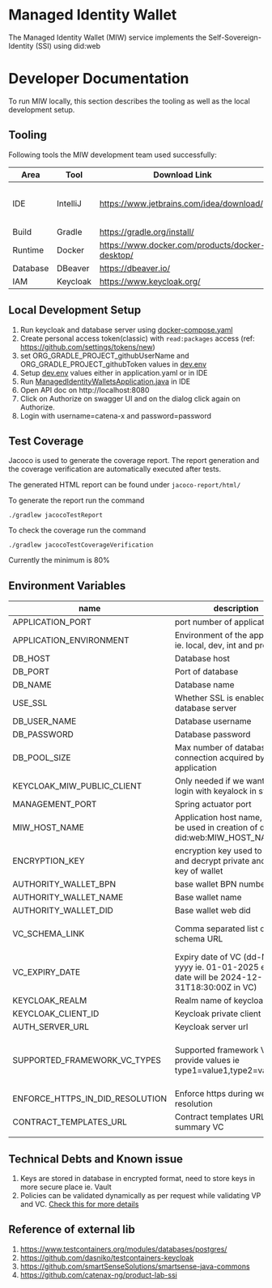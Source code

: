 # Managed Identity Wallet <a id="introduction"></a>

The Managed Identity Wallet (MIW) service implements the Self-Sovereign-Identity (SSI) using did:web

# Developer Documentation

To run MIW locally, this section describes the tooling as well as
the local development setup.

## Tooling

Following tools the MIW development team used successfully:

| Area     | Tool     | Download Link                                   | Comment                                                                                           |
|----------|----------|-------------------------------------------------|---------------------------------------------------------------------------------------------------|
| IDE      | IntelliJ | https://www.jetbrains.com/idea/download/        | Additionally the [envfile plugin](https://plugins.jetbrains.com/plugin/7861-envfile) is suggested |
| Build    | Gradle   | https://gradle.org/install/                     |
| Runtime  | Docker   | https://www.docker.com/products/docker-desktop/ |                                                                                                   |
| Database | DBeaver  | https://dbeaver.io/                             |
| IAM      | Keycloak | https://www.keycloak.org/                       |                                                                                                   |

## Local Development Setup

1. Run keycloak and database server using [docker-compose.yaml](dev-assets%2Fdid-web%2Fdocker-compose.yaml)
2. Create personal access token(classic) with `read:packages` access (ref: https://github.com/settings/tokens/new)
3. set ORG_GRADLE_PROJECT_githubUserName and ORG_GRADLE_PROJECT_githubToken values in [dev.env](dev-assets%2Fdid-web%2Fdev.env)
4. Setup [dev.env](dev-assets%2Fdid-web%2Fdev.env) values either in application.yaml or in IDE
5. Run [ManagedIdentityWalletsApplication.java](src%2Fmain%2Fjava%2Forg%2Feclipse%2Ftractusx%2Fmanagedidentitywallets%2FManagedIdentityWalletsApplication.java) in IDE
6. Open API doc on http://localhost:8080
7. Click on Authorize on swagger UI and on the dialog click again on Authorize.
8. Login with username=catena-x and password=password

## Test Coverage

Jacoco is used to generate the coverage report. The report generation
and the coverage verification are automatically executed after tests.

The generated HTML report can be found under `jacoco-report/html/`

To generate the report run the command

```
./gradlew jacocoTestReport
```

To check the coverage run the command

```
./gradlew jacocoTestCoverageVerification
```

Currently the minimum is 80%

## Environment Variables <a id= "environmentVariables"></a>

| name                            | description                                                                                   | default value                                                                                                                                       |
|---------------------------------|-----------------------------------------------------------------------------------------------|-----------------------------------------------------------------------------------------------------------------------------------------------------|
| APPLICATION_PORT                | port number of application                                                                    | 8080                                                                                                                                                | 
| APPLICATION_ENVIRONMENT         | Environment of the application ie. local, dev, int and prod                                   | local                                                                                                                                               |
| DB_HOST                         | Database host                                                                                 | localhost                                                                                                                                           |
| DB_PORT                         | Port of database                                                                              | 5432                                                                                                                                                |
| DB_NAME                         | Database name                                                                                 | miw                                                                                                                                                 |
| USE_SSL                         | Whether SSL is enabled in database server                                                     | false                                                                                                                                               |
| DB_USER_NAME                    | Database username                                                                             |                                                                                                                                                     |
| DB_PASSWORD                     | Database password                                                                             |                                                                                                                                                     |
| DB_POOL_SIZE                    | Max number of database connection acquired by application                                     | 10                                                                                                                                                  |
| KEYCLOAK_MIW_PUBLIC_CLIENT      | Only needed if we want enable login with keyalock in swagger                                  | miw_public                                                                                                                                          |
| MANAGEMENT_PORT                 | Spring actuator port                                                                          | 8090                                                                                                                                                |
| MIW_HOST_NAME                   | Application host name, this will be used in creation of did ie. did:web:MIW_HOST_NAME:BPN     | localhost                                                                                                                                           |
| ENCRYPTION_KEY                  | encryption key used to encrypt and decrypt private and public key of wallet                   |                                                                                                                                                     |
| AUTHORITY_WALLET_BPN            | base wallet BPN number                                                                        | BPNL000000000000                                                                                                                                    |
| AUTHORITY_WALLET_NAME           | Base wallet name                                                                              | Catena-X                                                                                                                                            |
| AUTHORITY_WALLET_DID            | Base wallet web did                                                                           | web:did:host:BPNL000000000000                                                                                                                       |
| VC_SCHEMA_LINK                  | Comma separated list of VC schema URL                                                         | https://www.w3.org/2018/credentials/v1, https://catenax-ng.github.io/product-core-schemas/businessPartnerData.json                  |
| VC_EXPIRY_DATE                  | Expiry date of VC (dd-MM-yyyy ie. 01-01-2025 expiry date will be 2024-12-31T18:30:00Z in VC) | 01-01-2025                                                                                                                                          |
| KEYCLOAK_REALM                  | Realm name of keycloak                                                                        | miw_test                                                                                                                                            |
| KEYCLOAK_CLIENT_ID              | Keycloak private client id                                                                    |                                                                                                                                                     |
| AUTH_SERVER_URL                 | Keycloak server url                                                                           |                                                                                                                                                     |
| SUPPORTED_FRAMEWORK_VC_TYPES    | Supported framework VC, provide values ie type1=value1,type2=value2                           | cx-behavior-twin=Behavior Twin,cx-pcf=PCF,cx-quality=Quality,cx-resiliency=Resiliency,cx-sustainability=Sustainability,cx-traceability=ID_3.0_Trace |
| ENFORCE_HTTPS_IN_DID_RESOLUTION | Enforce https during web did resolution                                                       | true                                                                                                                                                |
| CONTRACT_TEMPLATES_URL          | Contract templates URL used in summary VC                                                     | https://public.catena-x.org/contracts/                                                                                                              |
|                                 |                                                                                               |                                                                                                                                                     |

## Technical Debts and Known issue

1. Keys are stored in database in encrypted format, need to store keys in more secure place ie. Vault
2. Policies can be validated dynamically as per
   request while validating VP and
   VC. [Check this for more details](https://docs.walt.id/v/ssikit/concepts/verification-policies)

## Reference of external lib

1. https://www.testcontainers.org/modules/databases/postgres/
2. https://github.com/dasniko/testcontainers-keycloak
3. https://github.com/smartSenseSolutions/smartsense-java-commons
4. https://github.com/catenax-ng/product-lab-ssi